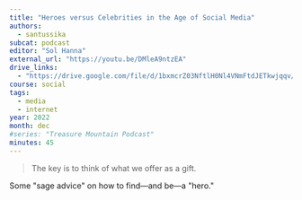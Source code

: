 ```yaml
---
title: "Heroes versus Celebrities in the Age of Social Media"
authors:
  - santussika
subcat: podcast
editor: "Sol Hanna"
external_url: "https://youtu.be/DMleA9ntzEA"
drive_links:
  - "https://drive.google.com/file/d/1bxmcrZ03NftlH0Nl4VNmFtdJETkwjqqv/view?usp=drivesdk"
course: social
tags:
  - media
  - internet
year: 2022
month: dec
#series: "Treasure Mountain Podcast"
minutes: 45
---
```


> The key is to think of what we offer as a gift.

Some "sage advice" on how to find—and be—a "hero."
